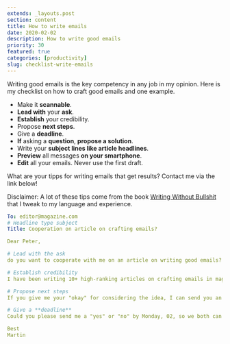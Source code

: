 ```yaml
---
extends: _layouts.post
section: content
title: How to write emails
date: 2020-02-02
description: How to write good emails
priority: 30
featured: true
categories: [productivity]
slug: checklist-write-emails
---
```


Writing good emails is the key competency in any job in my opinion. Here is my checklist on how to craft good emails and one example.

- Make it **scannable**.
-  **Lead with** your **ask**.
- **Establish** your credibility.
- Propose **next steps**.
- Give a **deadline**.
- **If** asking a **question**, **propose a solution**.
- Write your **subject lines like article headlines**.
- **Preview** all messages **on your smartphone**.
- **Edit** all your emails. Never use the first draft.

What are your tipps for writing emails that get results? Contact me via the link below!

Disclaimer: A lot of these tips come from the book [Writing Without Bullshit](https://withoutbullshit.com/book) that I tweak to my language and experience.

```yaml
To: editor@magazine.com
# Headline type subject
Title: Cooperation on article on crafting emails?

Dear Peter,

# Lead with the ask
do you want to cooperate with me on an article on writing good emails?

# Establish credibility
I have been writing 10+ high-ranking articles on crafting emails in magazines such as GQ (link) and Harper's Bazaar (link) and got hundreds of positive responses from readers. I think that your magazine could profit from my expertise.

# Propose next steps
If you give me your "okay" for considering the idea, I can send you an outline within 4 working days.

# Give a **deadline**
Could you please send me a "yes" or "no" by Monday, 02, so we both can move forward?

Best
Martin
```
